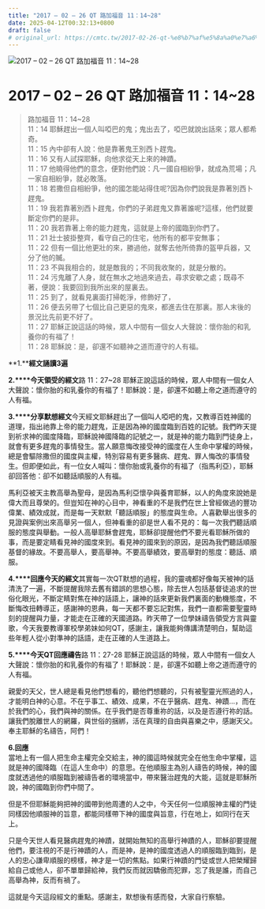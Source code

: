 ```yaml
---
title: "2017 – 02 – 26 QT 路加福音 11：14~28"
date: 2025-04-12T00:32:13+0800
draft: false
# original_url: https://cmtc.tw/2017-02-26-qt-%e8%b7%af%e5%8a%a0%e7%a6%8f%e9%9f%b3-11%ef%bc%9a1428
---
```


![2017 – 02 – 26 QT 路加福音 11：14~28](/images/qt.jpg   "2017 – 02 – 26 QT 路加福音 11：14~28")

# 2017 – 02 – 26 QT 路加福音 11：14~28

> 路加福音 11：14~28  
> 11：14 耶穌趕出一個人叫啞巴的鬼；鬼出去了，啞巴就說出話來；眾人都希奇。  
> 11：15 內中卻有人說：他是靠著鬼王別西卜趕鬼。  
> 11：16 又有人試探耶穌，向他求從天上來的神蹟。  
> 11：17 他曉得他們的意念，便對他們說：凡一國自相紛爭，就成為荒場；凡一家自相紛爭，就必敗落。  
> 11：18 若撒但自相紛爭，他的國怎能站得住呢?因為你們說我是靠著別西卜趕鬼。  
> 11：19 我若靠著別西卜趕鬼，你們的子弟趕鬼又靠著誰呢?這樣，他們就要斷定你們的是非。  
> 11：20 我若靠著上帝的能力趕鬼，這就是上帝的國臨到你們了。  
> 11：21 壯士披掛整齊，看守自己的住宅，他所有的都平安無事；  
> 11：22 但有一個比他更壯的來，勝過他，就奪去他所倚靠的盔甲兵器，又分了他的贓。  
> 11：23 不與我相合的，就是敵我的；不同我收聚的，就是分散的。  
> 11：24 污鬼離了人身，就在無水之地過來過去，尋求安歇之處；既尋不著，便說：我要回到我所出來的屋裏去。  
> 11：25 到了，就看見裏面打掃乾淨，修飾好了，  
> 11：26 便去另帶了七個比自己更惡的鬼來，都進去住在那裏。那人末後的景況比先前更不好了。  
> 11：27 耶穌正說這話的時候，眾人中間有一個女人大聲說：懷你胎的和乳養你的有福了！  
> 11：28 耶穌說：是，卻還不如聽神之道而遵守的人有福。

**1.****經文誦讀3遍**

**2.****今天領受的經文**路 11：27~28 耶穌正說這話的時候，眾人中間有一個女人大聲說：懷你胎的和乳養你的有福了！耶穌說：是，卻還不如聽上帝之道而遵守的人有福。

**3.****分享默想經文**今天經文耶穌趕出了一個叫人啞吧的鬼，又教導百姓神國的道理，指出祂靠上帝的能力趕鬼，正是因為神的國度臨到百姓的記號。我們昨天提到祈求神的國度降臨，耶穌說神國降臨的記號之一，就是神的能力臨到門徒身上，就會有更多趕鬼的事情發生。當人願意悔改接受神的國度在人生命中掌權的時候，總是會驅除撒但的國度與主權，特別容易有更多醫病、趕鬼、罪人悔改的事情發生。但即便如此，有一位女人喊叫：懷你胎或乳養你的有福了（指馬利亞），耶穌卻回答他：卻不如聽話順服的人有福。

馬利亞被天主教高舉為聖母，是因為馬利亞懷孕與養育耶穌，以人的角度來說她是偉大而且尊榮的。但豈知在神的心目中，神看重的不是我們在世上曾經做過的豐功偉業、績效成就，而是每一天默默「聽話順服」的態度與生命。人喜歡舉出很多的見證與案例出來高舉另一個人，但神看重的卻是世人看不見的：每一次我們聽話順服的態度與舉動。一般人高舉耶穌會趕鬼，耶穌卻提醒他們不要光看耶穌所做的事，而是要定睛看見神的國度來到。看見神的國來到的原因，是因為我們聽話順服基督的緣故。不要高舉人，要高舉神。不要高舉績效，要高舉對的態度：聽話、順服。

**4.****回應今天的經文**其實每一次QT默想的過程，我的靈魂都好像每天被神的話清洗了一遍，不斷提醒我除去舊有錯誤的思想心態，除去世人包括基督徒追求的世俗化眼光，不斷定睛對焦在神的話語上，讓神的話來更新我們裏面的動機態度，不斷悔改扭轉導正，感謝神的恩典，每一天都不要忘記對焦，我們一直都需要聖靈時刻的提醒與力量，才能走在正確的天國道路。昨天帶了一位學妹禱告領受方言與靈歌，今天我要教導軍校學弟妹如何QT，感謝主，讓我能夠傳講清楚明白，幫助這些年輕人從小對準神的話語，走在正確的人生道路上。

**5.****今天QT回應禱告**路 11：27-28 耶穌正說這話的時候，眾人中間有一個女人大聲說：懷你胎的和乳養你的有福了！耶穌說：是，卻還不如聽上帝之道而遵守的人有福。

親愛的天父，世人總是看見他們想看的，聽他們想聽的，只有被聖靈光照過的人，才能明白神的心意。不在乎事工、績效、成果，不在乎醫病、趕鬼、神蹟…，而在於我們的心，我們與神的關係。在乎我們是否尊重祢的話，以及是否遵行祢的話。讓我們脫離世人的網羅，與世俗的捆綁，活在真理的自由與喜樂之中，感謝天父。奉主耶穌的名禱告，阿們！

**6.回應**  
當地上有一個人把生命主權完全交給主，神的國這時候就完全在他生命中掌權，這就是神的國降臨（在這人生命中）的意思。在他順服主為別人禱告的時候，神的國度就透過他的順服臨到被禱告者的環境當中，帶來醫治趕鬼的大能，這就是耶穌所說，神的國臨到你們中間了。

但是不但耶穌能夠把神的國帶到他周遭的人之中，今天任何一位順服神主權的門徒同樣因他順服神的旨意，都能同樣帶下神的國度與旨意，行在地上，如同行在天上。

只是今天世人看見醫病趕鬼的神蹟，就開始無知的高舉行神蹟的人，耶穌卻要提醒他們，要注視的不是行神蹟的人，而是神，是神的國度透過人的順服臨到臨到，是人的忠心謙卑順服的榜樣，神才是一切的焦點。如果行神蹟的門徒或世人把榮耀歸給自己或他人，卻不單單歸給神，我們反而就因驕傲而犯罪，忘了我是誰，而自己高舉為神，反而有禍了。

這就是今天這段經文的重點。感謝主，默想後有感而發，大家自行察驗。